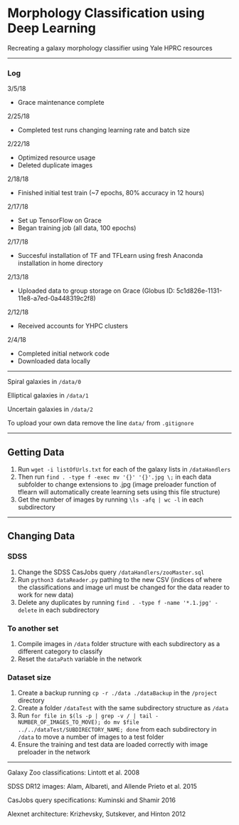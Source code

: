# Morphology Classification using Deep Learning
Recreating a galaxy morphology classifier using Yale HPRC resources

---

### Log

3/5/18
- Grace maintenance complete

2/25/18
- Completed test runs changing learning rate and batch size

2/22/18
- Optimized resource usage
- Deleted duplicate images

2/18/18
- Finished initial test train (~7 epochs, 80% accuracy in 12 hours)

2/17/18
- Set up TensorFlow on Grace
- Began training job (all data, 100 epochs)

2/17/18
- Succesful installation of TF and TFLearn using fresh Anaconda installation in home directory

2/13/18
- Uploaded data to group storage on Grace (Globus ID: 5c1d826e-1131-11e8-a7ed-0a448319c2f8)

2/12/18
- Received accounts for YHPC clusters

2/4/18
- Completed initial network code
- Downloaded data locally

---

Spiral galaxies in `/data/0`

Elliptical galaxies in `/data/1`

Uncertain galaxies in `/data/2`

To upload your own data remove the line `data/` from `.gitignore`

---

## Getting Data

1. Run `wget -i listOfUrls.txt` for each of the galaxy lists in `/dataHandlers`
2. Then run `find . -type f -exec mv '{}' '{}'.jpg \;` in each data subfolder to change extensions to .jpg (image preloader function of tflearn will automatically create learning sets using this file structure)
3. Get the number of images by running `\ls -afq | wc -l` in each subdirectory

---

## Changing Data

### SDSS

1. Change the SDSS CasJobs query `/dataHandlers/zooMaster.sql`
2. Run `python3 dataReader.py` pathing to the new CSV (indices of where the classifications and image url must be changed for the data reader to work for new data)
3. Delete any duplicates by running `find . -type f -name '*.1.jpg' -delete` in each subdirectory

### To another set

1. Compile images in `/data` folder structure with each subdirectory as a different category to classify
2. Reset the `dataPath` variable in the network

### Dataset size

1. Create a backup running `cp -r ./data ./dataBackup` in the `/project` directory
2. Create a folder `/dataTest` with the same subdirectory structure as `/data`
3. Run `for file in $(ls -p | grep -v / | tail -NUMBER_OF_IMAGES_TO_MOVE); do mv $file ../../dataTest/SUBDIRECTORY_NAME; done` from each subdirectory in `/data` to move a number of images to a test folder
4. Ensure the training and test data are loaded correctly with image preloader in the network

---

Galaxy Zoo classifications: Lintott et al. 2008

SDSS DR12 images: Alam, Albareti, and Allende Prieto et al. 2015

CasJobs query specifications: Kuminski and Shamir 2016

Alexnet architecture: Krizhevsky, Sutskever, and Hinton 2012
